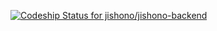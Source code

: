 [![Codeship Status for jishono/jishono-backend](https://app.codeship.com/projects/ded95290-87ed-0138-d992-42a99bb27b73/status?branch=master)](https://app.codeship.com/projects/398821)
